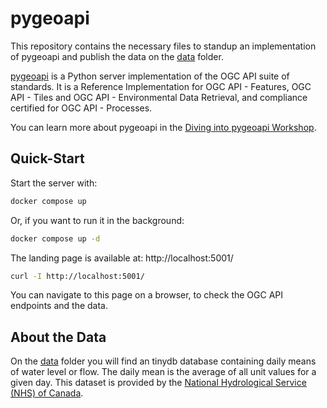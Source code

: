 # pygeoapi

This repository contains the necessary files to standup an implementation of pygeoapi and publish the data on the [data](./data) folder.

[pygeoapi](https://pygeoapi.io/) is a Python server implementation of the OGC API suite of standards. It is a Reference Implementation for OGC API - Features, OGC API - Tiles and OGC API - Environmental Data Retrieval, and compliance certified for OGC API - Processes.

You can learn more about pygeoapi in the [Diving into pygeoapi Workshop](https://dive.pygeoapi.io/).

## Quick-Start

Start the server with:

```bash
docker compose up
```

Or, if you want to run it in the background:

```bash
docker compose up -d
```

The landing page is available at: http://localhost:5001/

```bash
curl -I http://localhost:5001/
```

You can navigate to this page on a browser, to check the OGC API endpoints and the data.

## About the Data

On the [data](./data) folder you will find an tinydb database containing daily means of water level or flow. The daily mean is the average of all unit values for a given day. This dataset is provided by the [National Hydrological Service (NHS) of Canada](https://wateroffice.ec.gc.ca/).